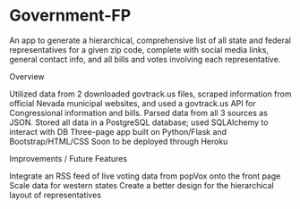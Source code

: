 Government-FP
=============

An app to generate a hierarchical, comprehensive list of all state and federal representatives for a given zip code, complete with social media links, general contact info, and all bills and votes involving each representative. 


Overview

Utilized data from 2 downloaded govtrack.us files, scraped information from official Nevada municipal websites, and used a govtrack.us API for Congressional information and bills. 
Parsed data from all 3 sources as JSON.
Stored all data in a PostgreSQL database; used SQLAlchemy to interact with DB
Three-page app built on Python/Flask and Bootstrap/HTML/CSS
Soon to be deployed through Heroku

Improvements / Future Features

Integrate an RSS feed of live voting data from popVox onto the front page
Scale data for western states
Create a better design for the hierarchical layout of representatives 
